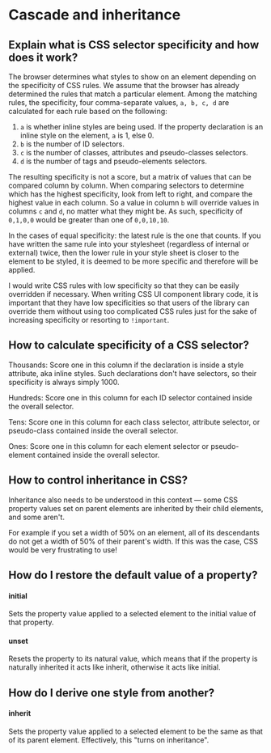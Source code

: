 # Cascade and inheritance

## Explain what is CSS selector specificity and how does it work?

The browser determines what styles to show on an element depending on the specificity of CSS rules. We assume that the browser has already determined the rules that match a particular element. Among the matching rules, the specificity, four comma-separate values, `a, b, c, d` are calculated for each rule based on the following:

1. `a` is whether inline styles are being used. If the property declaration is an inline style on the element, `a` is 1, else 0.
2. `b` is the number of ID selectors.
3. `c` is the number of classes, attributes and pseudo-classes selectors.
4. `d` is the number of tags and pseudo-elements selectors.

The resulting specificity is not a score, but a matrix of values that can be compared column by column. When comparing selectors to determine which has the highest specificity, look from left to right, and compare the highest value in each column. So a value in column `b` will override values in columns `c` and `d`, no matter what they might be. As such, specificity of `0,1,0,0` would be greater than one of `0,0,10,10`.

In the cases of equal specificity: the latest rule is the one that counts. If you have written the same rule into your stylesheet \(regardless of internal or external\) twice, then the lower rule in your style sheet is closer to the element to be styled, it is deemed to be more specific and therefore will be applied.

I would write CSS rules with low specificity so that they can be easily overridden if necessary. When writing CSS UI component library code, it is important that they have low specificities so that users of the library can override them without using too complicated CSS rules just for the sake of increasing specificity or resorting to `!important`.

## How to calculate specificity of a CSS selector?

Thousands: Score one in this column if the declaration is inside a style attribute, aka inline styles. Such declarations don't have selectors, so their specificity is always simply 1000.

Hundreds: Score one in this column for each ID selector contained inside the overall selector.

Tens: Score one in this column for each class selector, attribute selector, or pseudo-class contained inside the overall selector.

Ones: Score one in this column for each element selector or pseudo-element contained inside the overall selector.

## How to control inheritance in CSS?

Inheritance also needs to be understood in this context — some CSS property values set on parent elements are inherited by their child elements, and some aren't.

For example if you set a width of 50% on an element, all of its descendants do not get a width of 50% of their parent's width. If this was the case, CSS would be very frustrating to use!

## How do I restore the default value of a property?

#### initial

Sets the property value applied to a selected element to the initial value of that property.

#### unset 

Resets the property to its natural value, which means that if the property is naturally inherited it acts like inherit, otherwise it acts like initial.

## How do I derive one style from another?

#### inherit 

Sets the property value applied to a selected element to be the same as that of its parent element. Effectively, this "turns on inheritance".

